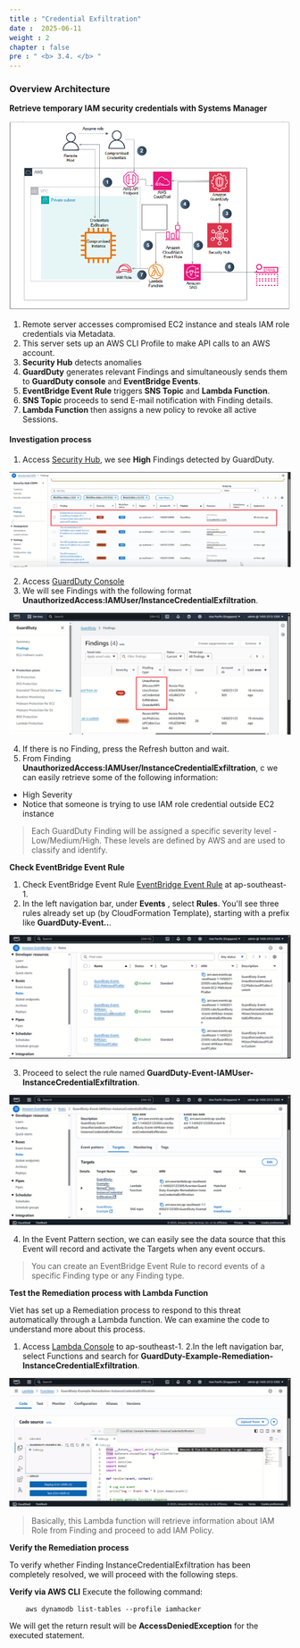 ```yaml
---
title : "Credential Exfiltration"
date :  2025-06-11
weight : 2 
chapter : false
pre : " <b> 3.4. </b> "
---
```

### Overview Architecture

**Retrieve temporary IAM security credentials with Systems Manager**

![CredentialExfiltration](/images/3.attack/3.4/CredentialExfiltration-1.png)

1. Remote server accesses compromised EC2 instance and steals IAM role credentials via Metadata.
2. This server sets up an AWS CLI Profile to make API calls to an AWS account.
3. **Security Hub** detects anomalies
4. **GuardDuty** generates relevant Findings and simultaneously sends them to **GuardDuty console** and **EventBridge Events**.
5. **EventBridge Event Rule** triggers **SNS Topic** and **Lambda Function**.
6. **SNS Topic** proceeds to send E-mail notification with Finding details.
7. **Lambda Function** then assigns a new policy to revoke all active Sessions.

#### Investigation process
1. Access [Security Hub](https://ap-southeast-1.console.aws.amazon.com/securityhub/home?region=ap-southeast-1#/), we see **High** Findings detected by GuardDuty.

![CredentialExfiltration](/images/3.attack/3.4/hub.png)

2. Access [GuardDuty Console](https://ap-southeast-1.console.aws.amazon.com/guardduty/home?region=ap-southeast-1#/)
3. We will see Findings with the following format **UnauthorizedAccess:IAMUser/InstanceCredentialExfiltration**.

![CredentialExfiltration](/images/3.attack/3.4/8.png)

4. If there is no Finding, press the Refresh button and wait.
5. From Finding **UnauthorizedAccess:IAMUser/InstanceCredentialExfiltration**, c we can easily retrieve some of the following information:
- High Severity
- Notice that someone is trying to use IAM role credential outside EC2 instance
> Each GuardDuty Finding will be assigned a specific severity level - Low/Medium/High. These levels are defined by AWS and are used to classify and identify.

**Check EventBridge Event Rule**

1. Check EventBridge Event Rule [EventBridge Event Rule](https://ap-southeast-1.console.aws.amazon.com/events/home?region=ap-southeast-1#/) at ap-southeast-1.
2. In the left navigation bar, under **Events** , select **Rules**. You'll see three rules already set up (by CloudFormation Template), starting with a prefix like **GuardDuty-Event..**.

![CredentialExfiltration](/images/3.attack/3.4/10.png)

3. Proceed to select the rule named **GuardDuty-Event-IAMUser-InstanceCredentialExfiltration**.

![CredentialExfiltration](/images/3.attack/3.4/11.png)

4. In the Event Pattern section, we can easily see the data source that this Event will record and activate the Targets when any event occurs.

> You can create an EventBridge Event Rule to record events of a specific Finding type or any Finding type.

**Test the Remediation process with Lambda Function**

Viet has set up a Remediation process to respond to this threat automatically through a Lambda function. We can examine the code to understand more about this process.

1. Access [Lambda Console](https://ap-southeast-1.console.aws.amazon.com/lambda/home?region=ap-southeast-1#/begin) to ap-southeast-1.
2.In the left navigation bar, select Functions and search for **GuardDuty-Example-Remediation-InstanceCredentialExfiltration**.

![CredentialExfiltration](/images/3.attack/3.4/9.png)

> Basically, this Lambda function will retrieve information about IAM Role from Finding and proceed to add IAM Policy.

**Verify the Remediation process**

To verify whether Finding InstanceCredentialExfiltration has been completely resolved, we will proceed with the following steps.

**Verify via AWS CLI**
Execute the following command:

        aws dynamodb list-tables --profile iamhacker

We will get the return result will be **AccessDeniedException** for the executed statement.
